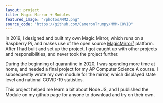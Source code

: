 ```yaml
---
layout: project
title: Magic Mirror + Modules
featured_image: "/photos/MM2.png"
source_code: "https://github.com/CameronTrumpy/MMM-COVID"
---
```

In 2019, I designed and built my own Magic Mirror, which runs on a Raspberry Pi, and makes use of the open source [MagicMirror²](https://magicmirror.builders) platform. After I had built and set up the project, I got caught up with other projects and responsibilities, and never took the project further. 
 
During the beginning of quarantine in 2020, I was spending more time at home, and needed a final project for my AP Computer Science A course. I subsequently wrote my own module for the mirror, which displayed state level and national COVID-19 statistics. 
 
This project helped me learn a bit about Node JS, and I published the Module on my github page for anyone to download and try on their own. 
